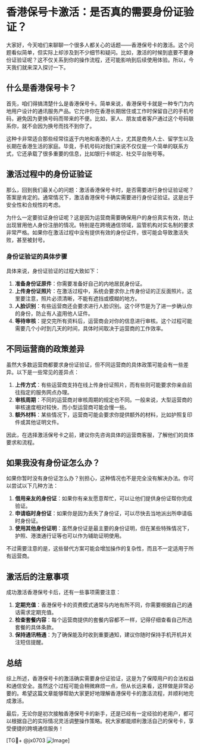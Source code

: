 # 香港保号卡激活：是否真的需要身份证验证？

大家好，今天咱们来聊聊一个很多人都关心的话题——香港保号卡的激活。这个问题看似简单，但实际上却涉及到不少细节和疑问。比如，激活的时候到底要不要身份证验证呢？这不仅关系到你的操作流程，还可能影响到后续使用体验。所以，今天我们就来深入探讨一下。

## 什么是香港保号卡？

首先，咱们得搞清楚什么是香港保号卡。简单来说，香港保号卡就是一种专门为内地用户设计的通讯服务产品。它允许你在香港长期居住或工作时保留自己的手机号码，避免因为更换号码而带来的不便。比如，家人、朋友或者客户通过这个号码联系你，就不会因为换号而找不到你了。

这种卡非常适合那些经常往返于内地和香港的人士，尤其是商务人士、留学生以及长期在香港生活的家庭。毕竟，手机号码对我们来说不仅仅是一个简单的联系方式，它还承载了很多重要的信息，比如银行卡绑定、社交平台账号等。

## 激活过程中的身份证验证

那么，回到我们最关心的问题：激活香港保号卡时，是否需要进行身份证验证呢？答案是肯定的。通常情况下，激活香港保号卡确实需要进行身份证验证。这是出于安全性和合规性的考虑。

为什么一定要验证身份证呢？这是因为运营商需要确保用户的身份真实有效，防止出现冒用他人身份注册的情况。特别是在跨境通信领域，监管机构对实名制的要求非常严格。如果你在激活过程中没有提供有效的身份证件，很可能会导致激活失败，甚至被封号。

### 身份证验证的具体步骤

具体来说，身份证验证的过程大致如下：

1. **准备身份证原件**：你需要准备好自己的内地居民身份证。
2. **上传身份证照片**：在激活过程中，系统会要求你上传身份证的正反面照片。这里要注意，照片必须清晰，不能有遮挡或模糊的地方。
3. **人脸识别**：有些运营商还会要求进行人脸识别。这个环节是为了进一步确认你的身份，防止有人盗用他人证件。
4. **等待审核**：提交完所有资料后，运营商会对你的信息进行审核。这个过程可能需要几个小时到几天的时间，具体时间取决于运营商的工作效率。

## 不同运营商的政策差异

虽然大多数运营商都要求身份证验证，但不同运营商的具体政策可能会有一些差异。以下是一些常见的差异点：

1. **上传方式**：有些运营商支持在线上传身份证照片，而有些则可能要求你亲自前往指定的服务网点办理。
2. **审核周期**：不同的运营商对审核周期的规定也不同。一般来说，大型运营商的审核速度相对较快，而小型运营商可能会慢一些。
3. **额外材料**：某些情况下，运营商可能会要求你提供额外的材料，比如护照复印件或其他证明文件。

因此，在选择激活保号卡之前，建议你先咨询具体的运营商客服，了解他们的具体要求和流程。

## 如果我没有身份证怎么办？

如果你暂时没有身份证怎么办？别担心，这种情况也不是完全没有解决办法。你可以尝试以下几种方法：

1. **借用亲友的身份证**：如果你有亲友愿意帮忙，可以让他们提供身份证帮你完成验证。
2. **申请临时身份证**：如果你是因为丢失了身份证，可以尽快去当地派出所申请临时身份证。
3. **使用其他身份证明**：虽然身份证是最主要的身份证明，但在某些特殊情况下，护照、港澳通行证等也可以作为辅助证明使用。

不过需要注意的是，这些替代方案可能会增加操作的复杂性，而且不一定适用于所有运营商。

## 激活后的注意事项

成功激活香港保号卡后，还有一些事项需要注意：

1. **定期充值**：香港保号卡的资费模式通常与内地有所不同，你需要根据自己的通话需求定期充值。
2. **检查套餐内容**：每个运营商提供的套餐内容都不一样，记得仔细查看自己所选套餐的具体条款。
3. **保持通讯畅通**：为了确保能及时收到重要通知，建议你随时保持手机开机并关注短信提醒。

## 总结

综上所述，香港保号卡的激活确实需要身份证验证，这是为了保障用户的合法权益和通信安全。虽然这个过程可能会稍微麻烦一点，但从长远来看，这样做是非常必要的。希望这篇文章能够帮助大家更好地理解香港保号卡的激活流程，并顺利地完成激活。

最后，无论你是初次接触香港保号卡的新手，还是已经有一定经验的老用户，都可以根据自己的实际情况灵活调整操作策略。祝大家都能顺利激活自己的保号卡，享受便捷的跨境通信服务！

[TG💪+ @jx0703 ![Image](https://github.com/user-attachments/assets/dbca1d08-cadb-493c-b0ec-ad6f7a83f270)]